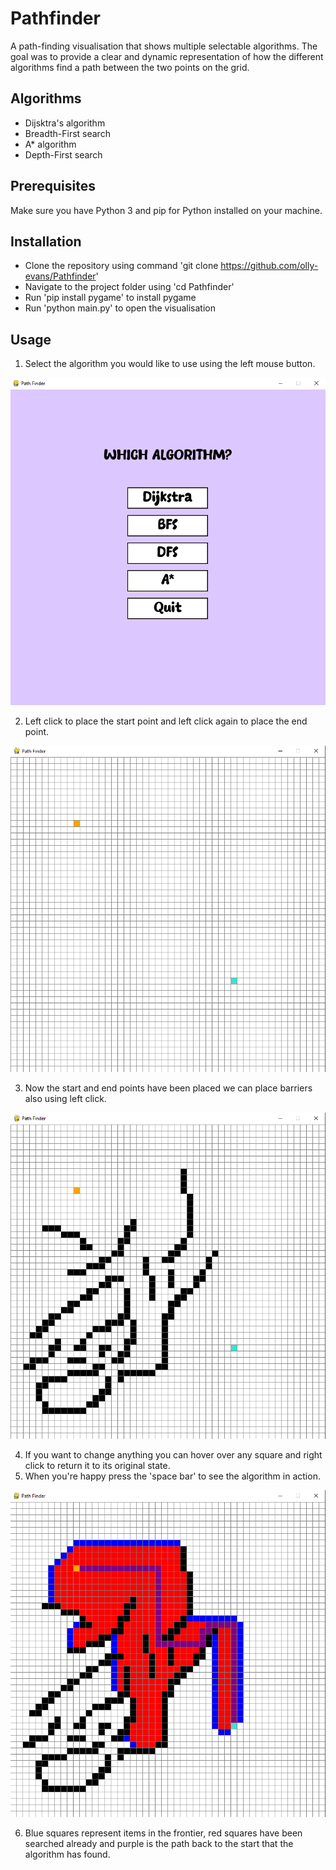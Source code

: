 # Pathfinder
A path-finding visualisation that shows multiple selectable algorithms. The goal was to provide a clear and dynamic representation of how the different algorithms find a path between the two points on the grid.

## Algorithms
- Dijsktra's algorithm
- Breadth-First search
- A* algorithm
- Depth-First search

## Prerequisites
Make sure you have Python 3 and pip for Python installed on your machine.

## Installation
- Clone the repository using command 'git clone https://github.com/olly-evans/Pathfinder'
- Navigate to the project folder using 'cd Pathfinder'
- Run 'pip install pygame' to install pygame
- Run 'python main.py' to open the visualisation
  
## Usage
1. Select the algorithm you would like to use using the left mouse button.

![Pathfinder](screenshots/MainMenu.png)

2. Left click to place the start point and left click again to place the end point.

![Pathfinder](screenshots/StartEnd.png)

3. Now the start and end points have been placed we can place barriers also using left click.

![Pathfinder](screenshots/Barriers.png)

4. If you want to change anything you can hover over any square and right click to return it to its original state.
5. When you're happy press the 'space bar' to see the algorithm in action.

![Pathfinder](screenshots/Algorithm.png)

6. Blue squares represent items in the frontier, red squares have been searched already and purple is the path back to the start that the algorithm has found.
